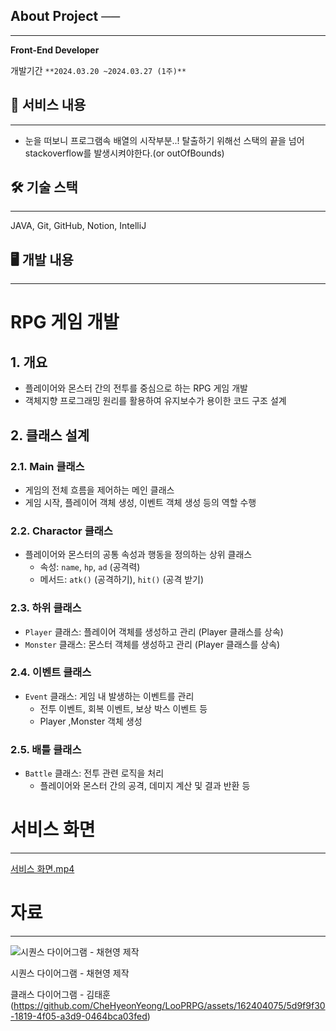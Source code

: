 ## **About Project ──**

---

**Front-End Developer**

개발기간  `**2024.03.20 ~2024.03.27 (1주)**`


## 📜 서비스 내용

---

- 눈을 떠보니 프로그램속 배열의 시작부분..! 탈출하기 위해선 스택의 끝을 넘어 stackoverflow를 발생시켜야한다.(or outOfBounds)

## 🛠 기술 스택

---

JAVA, Git, GitHub, Notion, IntelliJ

## 🖥 개발 내용

---

# RPG 게임 개발

## 1. 개요

- 플레이어와 몬스터 간의 전투를 중심으로 하는 RPG 게임 개발
- 객체지향 프로그래밍 원리를 활용하여 유지보수가 용이한 코드 구조 설계

## 2. 클래스 설계

### 2.1. Main 클래스

- 게임의 전체 흐름을 제어하는 메인 클래스
- 게임 시작, 플레이어 객체 생성, 이벤트 객체 생성 등의 역할 수행

### 2.2. Charactor 클래스

- 플레이어와 몬스터의 공통 속성과 행동을 정의하는 상위 클래스
    - 속성: `name`, `hp`, `ad` (공격력)
    - 메서드: `atk()` (공격하기), `hit()` (공격 받기)

### 2.3. 하위 클래스

- `Player` 클래스: 플레이어 객체를 생성하고 관리 (Player 클래스를 상속)
- `Monster` 클래스: 몬스터 객체를 생성하고 관리 (Player 클래스를 상속)

### 2.4. 이벤트 클래스

- `Event` 클래스: 게임 내 발생하는 이벤트를 관리
    - 전투 이벤트, 회복 이벤트, 보상 박스 이벤트 등
    - Player ,Monster 객체 생성

### 2.5. 배틀 클래스

- `Battle` 클래스: 전투 관련 로직을 처리
    - 플레이어와 몬스터 간의 공격, 데미지 계산 및  결과 반환 등

# 서비스 화면

---

[서비스 화면.mp4](https://prod-files-secure.s3.us-west-2.amazonaws.com/65d47488-3ffd-440e-b655-cb7516b09d13/ecd7301c-2640-4a71-a63b-5c592d4d0566/%EC%84%9C%EB%B9%84%EC%8A%A4_%ED%99%94%EB%A9%B4.mp4)

# 자료

---

![시퀀스 다이어그램 - 채현영 제작](https://prod-files-secure.s3.us-west-2.amazonaws.com/65d47488-3ffd-440e-b655-cb7516b09d13/2cc398b8-3b9d-4e0a-97b4-c68592b54cd9/LoopRPG_SequenceDiagram.png)

시퀀스 다이어그램 - 채현영 제작

클래스 다이어그램 - 김태훈
(https://github.com/CheHyeonYeong/LooPRPG/assets/162404075/5d9f9f30-1819-4f05-a3d9-0464bca03fed)
